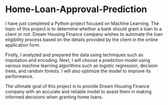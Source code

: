 # Home-Loan-Approval-Prediction

I have just completed a Python project focused on Machine Learning. The topic of this project is to determine whether a bank should grant a loan to a client or not. Dream Housing Finance company wishes to automate the loan eligibility process based on the details provided by the client in the online application form.

Firstly, I analyzed and prepared the data using techniques such as imputation and encoding. Next, I will choose a prediction model using various machine learning algorithms such as logistic regression, decision trees, and random forests. I will also optimize the model to improve its performance.

The ultimate goal of this project is to provide Dream Housing Finance company with an accurate and reliable model to assist them in making informed decisions when granting home loans.
